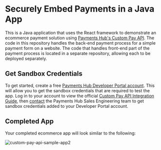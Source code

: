# Securely Embed Payments in a Java App

This is a Java application that uses the React framework to demonstrate an ecommerce payment solution using <a href='https://developer.paymentshub.com/products/full-featured/custom-pay-api' target='_blank'>Payments Hub's Custom Pay API</a>. The code in this repository handles the back-end payment process for a simple payment form on a website. The code that handles front-end part of the payment process is located in a separate repository, allowing each to be deployed separately.

## Get Sandbox Credentials

To get started, create a free [Payments Hub Developer Portal account](https://developer.paymentshub.com/auth/signup). This will allow you to get the sandbox credentials that are required to test the app. Log in to your account to view the official [Custom Pay API Integration Guide](https://developer.paymentshub.com/products/full-featured/custom-pay-api/integration), then [contact](https://developer.paymentshub.com/contact) the Payments Hub Sales Engineering team to get sandbox credentials added to your Developer Portal account.

## Completed App

Your completed ecommerce app will look similar to the following:

![custom-pay-api-sample-app2](https://github.com/PaymentsHubDevelopers/PaymentsHub-Java-Custom-Pay-API/assets/136620102/4db14952-dbe4-4b18-8b45-50025d8a416d)

